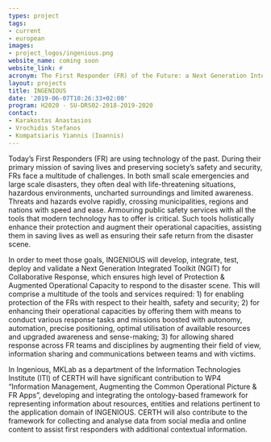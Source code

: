 ```yaml
---
types: project
tags:
- current
- european
images:
- project_logos/ingenious.png
website_name: coming soon
website_link: #
acronym: The First Responder (FR) of the Future: a Next Generation Integrated Toolkit (NGIT) for Collab-orative Response, increasing protection and augmenting operational capacity
layout: projects
title: INGENIOUS
date: '2019-06-07T10:26:33+02:00'
program: H2020 - SU-DRS02-2018-2019-2020 
contact: 
- Karakostas Anastasios
- Vrochidis Stefanos
- Kompatsiaris Yiannis (Ioannis)
---
```

<p>
Today’s First Responders (FR) are using technology of the past. During their primary mission of saving lives and preserving society’s safety and security, FRs face a multitude of challenges. In both small scale emergencies and large scale disasters, they often deal with life-threatening situations, hazardous environments, uncharted surroundings and limited awareness. Threats and hazards evolve rapidly, crossing municipalities, regions and nations with speed and ease. Armouring public safety services with all the tools that modern technology has to offer is critical. Such tools holistically enhance their protection and augment their operational capacities, assisting them in saving lives as well as ensuring their safe return from the disaster scene.
</p>
<p>
In order to meet those goals, INGENIOUS will develop, integrate, test, deploy and validate a Next Generation Integrated Toolkit (NGIT) for Collaborative Response, which ensures high level of Protection & Augmented Operational Capacity to respond to the disaster scene. This will comprise a multitude of the tools and services required: 1) for enabling protection of the FRs with respect to their health, safety and security; 2) for enhancing their operational capacities by offering them with means to conduct various response tasks and missions boosted with autonomy, automation, precise positioning, optimal utilisation of available resources and upgraded awareness and sense-making; 3) for allowing shared response across FR teams and disciplines by augmenting their field of view, information sharing and communications between teams and with victims.
</p>
<p>
In Ingenious, MKLab as a department of the Information Technologies Institute (ITI) of CERTH will have significant contribution to WP4 “Information Management, Augmenting the Common Operational Picture & FR Apps”, developing and integrating the ontology-based framework for representing information about resources, entities and relations pertinent to the application domain of INGENIOUS. CERTH will also contribute to the framework for collecting and analyse data from social media and online content to assist first responders with additional contextual information. 
</p>
